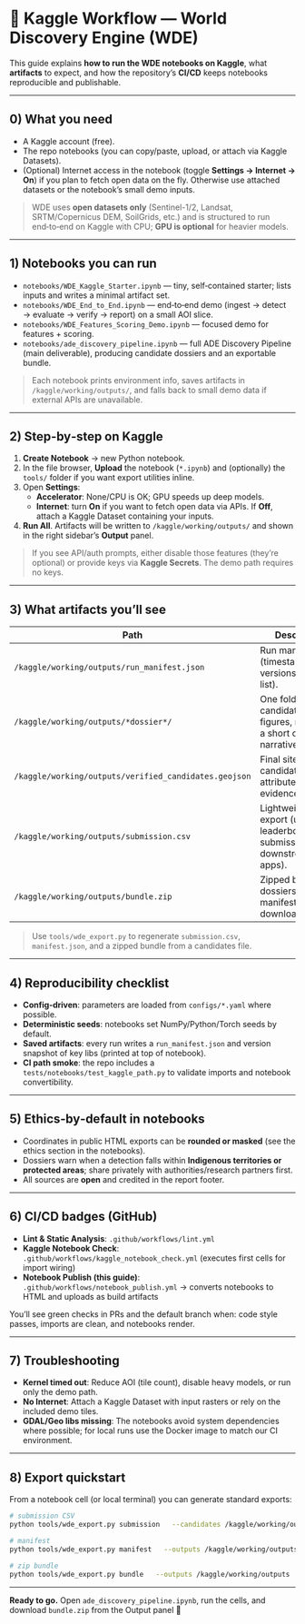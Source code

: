 # 🧭 Kaggle Workflow — World Discovery Engine (WDE)

This guide explains **how to run the WDE notebooks on Kaggle**, what **artifacts** to expect, and how the repository’s **CI/CD** keeps notebooks reproducible and publishable.

---

## 0) What you need

- A Kaggle account (free).
- The repo notebooks (you can copy/paste, upload, or attach via Kaggle Datasets).
- (Optional) Internet access in the notebook (toggle **Settings → Internet → On**) if you plan to fetch open data on the fly. Otherwise use attached datasets or the notebook’s small demo inputs.

> WDE uses **open datasets only** (Sentinel-1/2, Landsat, SRTM/Copernicus DEM, SoilGrids, etc.) and is structured to run end‑to‑end on Kaggle with CPU; **GPU is optional** for heavier models.

---

## 1) Notebooks you can run

- `notebooks/WDE_Kaggle_Starter.ipynb` — tiny, self‑contained starter; lists inputs and writes a minimal artifact set.
- `notebooks/WDE_End_to_End.ipynb` — end‑to‑end demo (ingest → detect → evaluate → verify → report) on a small AOI slice.
- `notebooks/WDE_Features_Scoring_Demo.ipynb` — focused demo for features + scoring.
- `notebooks/ade_discovery_pipeline.ipynb` — full ADE Discovery Pipeline (main deliverable), producing candidate dossiers and an exportable bundle.

> Each notebook prints environment info, saves artifacts in `/kaggle/working/outputs/`, and falls back to small demo data if external APIs are unavailable.

---

## 2) Step‑by‑step on Kaggle

1. **Create Notebook** → new Python notebook.
2. In the file browser, **Upload** the notebook (`*.ipynb`) and (optionally) the `tools/` folder if you want export utilities inline.
3. Open **Settings**:
   - **Accelerator**: None/CPU is OK; GPU speeds up deep models.
   - **Internet**: turn **On** if you want to fetch open data via APIs. If **Off**, attach a Kaggle Dataset containing your inputs.
4. **Run All**. Artifacts will be written to `/kaggle/working/outputs/` and shown in the right sidebar’s **Output** panel.

> If you see API/auth prompts, either disable those features (they’re optional) or provide keys via **Kaggle Secrets**. The demo path requires no keys.

---

## 3) What artifacts you’ll see

| Path | Description |
|---|---|
| `/kaggle/working/outputs/run_manifest.json` | Run manifest (timestamps, versions, artifact list). |
| `/kaggle/working/outputs/*dossier*/` | One folder per candidate site with figures, maps, and a short confidence narrative. |
| `/kaggle/working/outputs/verified_candidates.geojson` | Final site candidates with attributes (scores, evidence flags). |
| `/kaggle/working/outputs/submission.csv` | Lightweight CSV export (useful for leaderboard-style submissions or downstream apps). |
| `/kaggle/working/outputs/bundle.zip` | Zipped bundle of dossiers + manifest for easy download/archival. |

> Use `tools/wde_export.py` to regenerate `submission.csv`, `manifest.json`, and a zipped bundle from a candidates file.

---

## 4) Reproducibility checklist

- **Config‑driven**: parameters are loaded from `configs/*.yaml` where possible.
- **Deterministic seeds**: notebooks set NumPy/Python/Torch seeds by default.
- **Saved artifacts**: every run writes a `run_manifest.json` and version snapshot of key libs (printed at top of notebook).
- **CI path smoke**: the repo includes a `tests/notebooks/test_kaggle_path.py` to validate imports and notebook convertibility.

---

## 5) Ethics‑by‑default in notebooks

- Coordinates in public HTML exports can be **rounded or masked** (see the ethics section in the notebooks).  
- Dossiers warn when a detection falls within **Indigenous territories or protected areas**; share privately with authorities/research partners first.
- All sources are **open** and credited in the report footer.

---

## 6) CI/CD badges (GitHub)

- **Lint & Static Analysis**: `.github/workflows/lint.yml`
- **Kaggle Notebook Check**: `.github/workflows/kaggle_notebook_check.yml` (executes first cells for import wiring)
- **Notebook Publish (this guide)**: `.github/workflows/notebook_publish.yml` → converts notebooks to HTML and uploads as build artifacts

You’ll see green checks in PRs and the default branch when: code style passes, imports are clean, and notebooks render.

---

## 7) Troubleshooting

- **Kernel timed out**: Reduce AOI (tile count), disable heavy models, or run only the demo path.
- **No Internet**: Attach a Kaggle Dataset with input rasters or rely on the included demo tiles.
- **GDAL/Geo libs missing**: The notebooks avoid system dependencies where possible; for local runs use the Docker image to match our CI environment.

---

## 8) Export quickstart

From a notebook cell (or local terminal) you can generate standard exports:

```bash
# submission CSV
python tools/wde_export.py submission   --candidates /kaggle/working/outputs/verified_candidates.geojson   --out /kaggle/working/outputs/submission.csv

# manifest
python tools/wde_export.py manifest   --outputs /kaggle/working/outputs   --out /kaggle/working/outputs/run_manifest.json

# zip bundle
python tools/wde_export.py bundle   --outputs /kaggle/working/outputs   --zip /kaggle/working/outputs/bundle.zip
```

---

**Ready to go.** Open `ade_discovery_pipeline.ipynb`, run the cells, and download `bundle.zip` from the Output panel 🎒